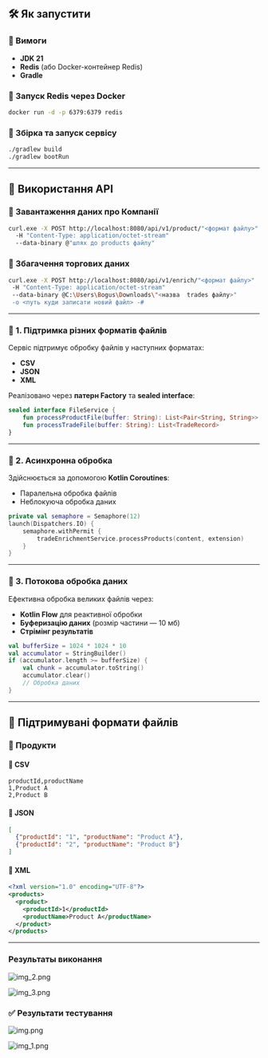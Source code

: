 ﻿## 🛠 Як запустити

### 📌 Вимоги
- **JDK 21**
- **Redis** (або Docker-контейнер Redis)
- **Gradle**

### 📌 Запуск Redis через Docker
```bash
docker run -d -p 6379:6379 redis
```

### 📌 Збірка та запуск сервісу
```bash
./gradlew build
./gradlew bootRun
```

---

## 📡 Використання API

### 🔹 Завантаження даних про Компанії
```bash
curl.exe -X POST http://localhost:8080/api/v1/product/"<формат файлу>"
  -H "Content-Type: application/octet-stream"
  --data-binary @"шлях до products файлу"
```

### 🔄 Збагачення торгових даних
```bash
curl.exe -X POST http://localhost:8080/api/v1/enrich/"<формат файлу>"
 -H "Content-Type: application/octet-stream"
 --data-binary @C:\Users\Bogus\Downloads\"<назва  trades файлу>"
 -o <путь куди записати новий файл> -#
```

---









### 🔹 1. Підтримка різних форматів файлів
Сервіс підтримує обробку файлів у наступних форматах:
- **CSV**
- **JSON**
- **XML**

Реалізовано через **патерн Factory** та **sealed interface**:
```kotlin
sealed interface FileService {
    fun processProductFile(buffer: String): List<Pair<String, String>>
    fun processTradeFile(buffer: String): List<TradeRecord>
}
```

---

### 🔹 2. Асинхронна обробка
Здійснюється за допомогою **Kotlin Coroutines**:
- Паралельна обробка файлів
- Неблокуюча обробка даних

```kotlin
private val semaphore = Semaphore(12)
launch(Dispatchers.IO) {
    semaphore.withPermit {
        tradeEnrichmentService.processProducts(content, extension)
    }
}
```

---

### 🔹 3. Потокова обробка даних
Ефективна обробка великих файлів через:
- **Kotlin Flow** для реактивної обробки
- **Буферизацію даних** (розмір частини — 10 мб)
- **Стрімінг результатів**

```kotlin
val bufferSize = 1024 * 1024 * 10 
val accumulator = StringBuilder()
if (accumulator.length >= bufferSize) {
    val chunk = accumulator.toString()
    accumulator.clear()
    // Обробка даних
}
```

---


## 📂 Підтримувані формати файлів

### 📌 Продукти

#### 📄 CSV
```csv
productId,productName
1,Product A
2,Product B
```

#### 📄 JSON
```json
[
  {"productId": "1", "productName": "Product A"},
  {"productId": "2", "productName": "Product B"}
]
```

#### 📄 XML
```xml
<?xml version="1.0" encoding="UTF-8"?>
<products>
  <product>
    <productId>1</productId>
    <productName>Product A</productName>
  </product>
</products>
```

---
### Результаты виконання
![img_2.png](![image](https://github.com/user-attachments/assets/cce66dfb-2313-420f-97b7-493fa23ff32d)
)

![img_3.png](img_3.png)

### ✅ Результати тестування
![img.png](img.jpg)

![img_1.png](img_1.png)


